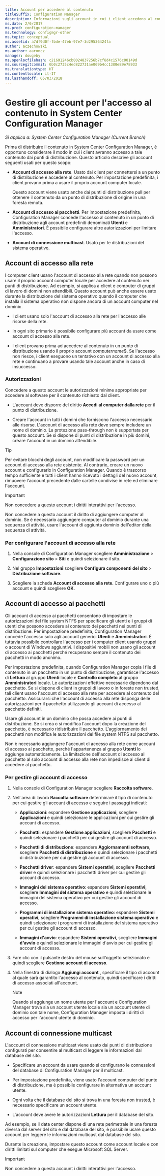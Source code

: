 ```yaml
---
title: Account per accedere al contenuto
titleSuffix: Configuration Manager
description: Informazioni sugli account in cui i client accedono al contenuto di System Center Configuration Manager.
ms.date: 2/6/2017
ms.prod: configuration-manager
ms.technology: configmgr-other
ms.topic: conceptual
ms.assetid: a7df9d0f-fbde-47eb-97e7-3d29536424fa
author: aczechowski
ms.author: aaroncz
manager: dougeby
ms.openlocfilehash: c21601246cb0024837256b7cf8d4c1576c00149d
ms.sourcegitcommit: 0b0c2735c4ed822731ae069b4cc1380e89e78933
ms.translationtype: HT
ms.contentlocale: it-IT
ms.lasthandoff: 05/03/2018
---
```

# <a name="manage-accounts-to-access-content-in-system-center-configuration-manager"></a>Gestire gli account per l'accesso al contenuto in System Center Configuration Manager

*Si applica a: System Center Configuration Manager (Current Branch)*

Prima di distribuire il contenuto in System Center Configuration Manager, è opportuno considerare il modo in cui i client avranno accesso a tale contenuto dai punti di distribuzione. Questo articolo descrive gli account seguenti usati per questo scopo:

-   **Account di accesso alla rete**. Usato dai client per connettersi a un punto di distribuzione e accedere al contenuto. Per impostazione predefinita, i client provano prima a usare il proprio account computer locale.

     Questo account viene usato anche dai punti di distribuzione pull per ottenere il contenuto da un punto di distribuzione di origine in una foresta remota.  

-   **Account di accesso ai pacchetti**. Per impostazione predefinita, Configuration Manager concede l'accesso al contenuto in un punto di distribuzione agli account predefiniti denominati **Utenti** e **Amministratori**. È possibile configurare altre autorizzazioni per limitare l'accesso.  

-   **Account di connessione multicast**. Usato per le distribuzioni del sistema operativo.  

##  <a name="bkmk_NAA"></a> Account di accesso alla rete  
 I computer client usano l'account di accesso alla rete quando non possono usare il proprio account computer locale per accedere al contenuto nei punti di distribuzione. Ad esempio, si applica a client e computer di gruppi di lavoro di domini non attendibili. Questo account può anche essere usato durante la distribuzione del sistema operativo quando il computer che installa il sistema operativo non dispone ancora di un account computer nel dominio.  

-   I client usano solo l'account di accesso alla rete per l'accesso alle risorse della rete.  

-   In ogni sito primario è possibile configurare più account da usare come account di accesso alla rete.  

-   I client provano prima ad accedere al contenuto in un punto di distribuzione usando il proprio account *computername*$. Se l'accesso non riesce, i client eseguono un tentativo con un account di accesso alla rete e continuano a provare usando tale account anche in caso di insuccesso.  

### <a name="permissions"></a>Autorizzazioni
Concedere a questo account le autorizzazioni minime appropriate per accedere al software per il contenuto richiesto dal client.  

-   L'account deve disporre del diritto **Accedi al computer dalla rete** per il punto di distribuzione.  

-   Creare l'account in tutti i domini che forniscono l'accesso necessario alle risorse. L'account di accesso alla rete deve sempre includere un nome di dominio. La protezione pass-through non è supportata per questo account. Se si dispone di punti di distribuzione in più domini, creare l'account in un dominio attendibile.  

> [!TIP]  
>  Per evitare blocchi degli account, non modificare la password per un account di accesso alla rete esistente. Al contrario, creare un nuovo account e configurarlo in Configuration Manager. Quando è trascorso tempo sufficiente e tutti i client hanno ricevuto i dettagli del nuovo account, rimuovere l'account precedente dalle cartelle condivise in rete ed eliminare l'account.  

> [!IMPORTANT]  
>  Non concedere a questo account i diritti interattivi per l'accesso.  
>   
>  Non concedere a questo account il diritto di aggiungere computer al dominio. Se è necessario aggiungere computer al dominio durante una sequenza di attività, usare l'account di aggiunta dominio dell'editor della sequenza di attività.  

### <a name="to-configure-the-network-access-account"></a>Per configurare l'account di accesso alla rete  

1.  Nella console di Configuration Manager scegliere **Amministrazione** >   **Configurazione sito** >  **Siti** e quindi selezionare il sito.  

2.  Nel gruppo **Impostazioni** scegliere **Configura componenti del sito** > **Distribuzione software**.  

3.  Scegliere la scheda **Account di accesso alla rete**. Configurare uno o più account e quindi scegliere **OK**.  

##  <a name="bkmk_Paa"></a> Account di accesso ai pacchetti  
 Gli account di accesso ai pacchetti consentono di impostare le autorizzazioni del file system NTFS per specificare gli utenti e i gruppi di utenti che possono accedere al contenuto dei pacchetti nei punti di distribuzione. Per impostazione predefinita, Configuration Manager concede l'accesso solo agli account generici **Utenti** e **Amministratori**. È tuttavia possibile controllare l'accesso per i computer client usando gruppi o account di Windows aggiuntivi. I dispositivi mobili non usano gli account di accesso ai pacchetti perché recuperano sempre il contenuto dei pacchetti in modo anonimo.  

 Per impostazione predefinita, quando Configuration Manager copia i file di contenuto in un pacchetto in un punto di distribuzione, garantisce l'accesso di **Lettura** al gruppo **Utenti** locale e **Controllo completo** al gruppo **Amministratori** locale. Le autorizzazioni effettive necessarie dipendono dal pacchetto. Se si dispone di client in gruppi di lavoro o in foreste non trusted, tali client usano l'account di accesso alla rete per accedere al contenuto del pacchetto. Assicurarsi che l'account di accesso alla rete disponga delle autorizzazioni per il pacchetto utilizzando gli account di accesso al pacchetto definiti.  

 Usare gli account in un dominio che possa accedere ai punti di distribuzione. Se si crea o si modifica l'account dopo la creazione del pacchetto, è necessario ridistribuire il pacchetto. L'aggiornamento dei pacchetti non modifica le autorizzazioni del file system NTFS sul pacchetto.  

 Non è necessario aggiungere l'account di accesso alla rete come account di accesso al pacchetto, perché l'appartenenza al gruppo **Utenti** lo aggiunge automaticamente. La limitazione dell'account di accesso al pacchetto al solo account di accesso alla rete non impedisce ai client di accedere al pacchetto.  

### <a name="to-manage-access-accounts"></a>Per gestire gli account di accesso  

1.  Nella console di Configuration Manager scegliere **Raccolta software**.  

2.  Nell'area di lavoro **Raccolta software** determinare il tipo di contenuto per cui gestire gli account di accesso e seguire i passaggi indicati:  

    -   **Applicazioni**: espandere **Gestione applicazioni**, scegliere **Applicazioni** e quindi selezionare le applicazioni per cui gestire gli account di accesso.  

    -   **Pacchetti**: espandere **Gestione applicazioni**, scegliere **Pacchetti** e quindi selezionare i pacchetti per cui gestire gli account di accesso.  

    -   **Pacchetti di distribuzione**: espandere **Aggiornamenti software**, scegliere **Pacchetti di distribuzione** e quindi selezionare i pacchetti di distribuzione per cui gestire gli account di accesso.  

    -   **Pacchetti driver**: espandere **Sistemi operativi**, scegliere **Pacchetti driver** e quindi selezionare i pacchetti driver per cui gestire gli account di accesso.  

    -   **Immagini del sistema operativo**: espandere **Sistemi operativi**, scegliere **Immagini del sistema operativo** e quindi selezionare le immagini del sistema operativo per cui gestire gli account di accesso.  

    -   **Programmi di installazione sistema operativo**: espandere **Sistemi operativi**, scegliere **Programmi di installazione sistema operativo** e quindi selezionare i programmi di installazione del sistema operativo per cui gestire gli account di accesso.  

    -   **Immagini d'avvio**: espandere **Sistemi operativi**, scegliere **Immagini d'avvio** e quindi selezionare le immagini d'avvio per cui gestire gli account di accesso.  

3.  Fare clic con il pulsante destro del mouse sull'oggetto selezionato e quindi scegliere **Gestione account di accesso**.  

4.  Nella finestra di dialogo **Aggiungi account** , specificare il tipo di account al quale sarà garantito l'accesso al contenuto, quindi specificare i diritti di accesso associati all'account.  

    > [!NOTE]  
    >  Quando si aggiunge un nome utente per l'account e Configuration Manager trova sia un account utente locale sia un account utente di dominio con tale nome, Configuration Manager imposta i diritti di accesso per l'account utente di dominio.  

##  <a name="bkmk_multi"></a> Account di connessione multicast  
 L'account di connessione multicast viene usato dai punti di distribuzione configurati per consentire al multicast di leggere le informazioni dal database del sito.  

-   Specificare un account da usare quando si configurano le connessioni del database di Configuration Manager per il multicast.  

-   Per impostazione predefinita, viene usato l'account computer del punto di distribuzione, ma è possibile configurare in alternativa un account utente.  

-   Ogni volta che il database del sito si trova in una foresta non trusted, è necessario specificare un account utente.  

-   L'account deve avere le autorizzazioni **Lettura** per il database del sito.  

Ad esempio, se il data center dispone di una rete perimetrale in una foresta diversa dal server del sito e dal database del sito, è possibile usare questo account per leggere le informazioni multicast dal database del sito.

Durante la creazione, impostare questo account come account locale e con diritti limitati sul computer che esegue Microsoft SQL Server.  

> [!IMPORTANT]  
>  Non concedere a questo account i diritti interattivi per l'accesso.  
